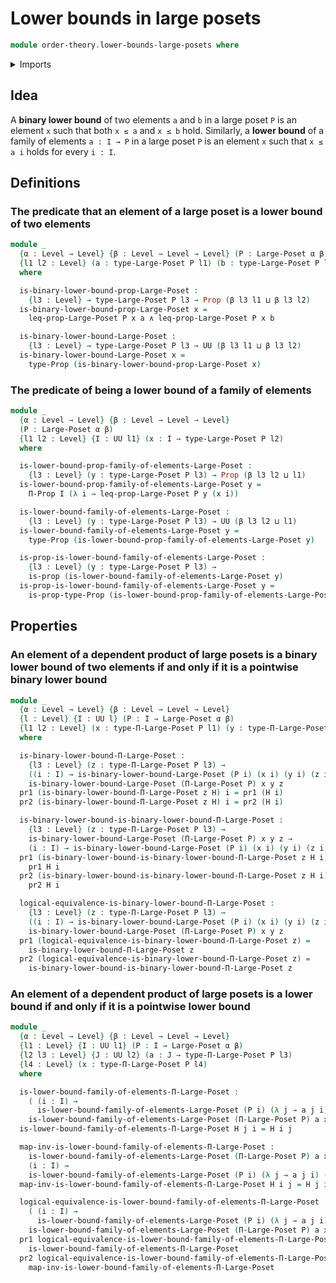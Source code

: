 # Lower bounds in large posets

```agda
module order-theory.lower-bounds-large-posets where
```

<details><summary>Imports</summary>

```agda
open import foundation.cartesian-product-types
open import foundation.conjunction
open import foundation.dependent-pair-types
open import foundation.logical-equivalences
open import foundation.propositions
open import foundation.universe-levels

open import order-theory.dependent-products-large-posets
open import order-theory.large-posets
```

</details>

## Idea

A **binary lower bound** of two elements `a` and `b` in a large poset `P` is an
element `x` such that both `x ≤ a` and `x ≤ b` hold. Similarly, a **lower
bound** of a family of elements `a : I → P` in a large poset `P` is an element
`x` such that `x ≤ a i` holds for every `i : I`.

## Definitions

### The predicate that an element of a large poset is a lower bound of two elements

```agda
module _
  {α : Level → Level} {β : Level → Level → Level} (P : Large-Poset α β)
  {l1 l2 : Level} (a : type-Large-Poset P l1) (b : type-Large-Poset P l2)
  where

  is-binary-lower-bound-prop-Large-Poset :
    {l3 : Level} → type-Large-Poset P l3 → Prop (β l3 l1 ⊔ β l3 l2)
  is-binary-lower-bound-prop-Large-Poset x =
    leq-prop-Large-Poset P x a ∧ leq-prop-Large-Poset P x b

  is-binary-lower-bound-Large-Poset :
    {l3 : Level} → type-Large-Poset P l3 → UU (β l3 l1 ⊔ β l3 l2)
  is-binary-lower-bound-Large-Poset x =
    type-Prop (is-binary-lower-bound-prop-Large-Poset x)
```

### The predicate of being a lower bound of a family of elements

```agda
module _
  {α : Level → Level} {β : Level → Level → Level}
  (P : Large-Poset α β)
  {l1 l2 : Level} {I : UU l1} (x : I → type-Large-Poset P l2)
  where

  is-lower-bound-prop-family-of-elements-Large-Poset :
    {l3 : Level} (y : type-Large-Poset P l3) → Prop (β l3 l2 ⊔ l1)
  is-lower-bound-prop-family-of-elements-Large-Poset y =
    Π-Prop I (λ i → leq-prop-Large-Poset P y (x i))

  is-lower-bound-family-of-elements-Large-Poset :
    {l3 : Level} (y : type-Large-Poset P l3) → UU (β l3 l2 ⊔ l1)
  is-lower-bound-family-of-elements-Large-Poset y =
    type-Prop (is-lower-bound-prop-family-of-elements-Large-Poset y)

  is-prop-is-lower-bound-family-of-elements-Large-Poset :
    {l3 : Level} (y : type-Large-Poset P l3) →
    is-prop (is-lower-bound-family-of-elements-Large-Poset y)
  is-prop-is-lower-bound-family-of-elements-Large-Poset y =
    is-prop-type-Prop (is-lower-bound-prop-family-of-elements-Large-Poset y)
```

## Properties

### An element of a dependent product of large posets is a binary lower bound of two elements if and only if it is a pointwise binary lower bound

```agda
module _
  {α : Level → Level} {β : Level → Level → Level}
  {l : Level} {I : UU l} (P : I → Large-Poset α β)
  {l1 l2 : Level} (x : type-Π-Large-Poset P l1) (y : type-Π-Large-Poset P l2)
  where

  is-binary-lower-bound-Π-Large-Poset :
    {l3 : Level} (z : type-Π-Large-Poset P l3) →
    ((i : I) → is-binary-lower-bound-Large-Poset (P i) (x i) (y i) (z i)) →
    is-binary-lower-bound-Large-Poset (Π-Large-Poset P) x y z
  pr1 (is-binary-lower-bound-Π-Large-Poset z H) i = pr1 (H i)
  pr2 (is-binary-lower-bound-Π-Large-Poset z H) i = pr2 (H i)

  is-binary-lower-bound-is-binary-lower-bound-Π-Large-Poset :
    {l3 : Level} (z : type-Π-Large-Poset P l3) →
    is-binary-lower-bound-Large-Poset (Π-Large-Poset P) x y z →
    (i : I) → is-binary-lower-bound-Large-Poset (P i) (x i) (y i) (z i)
  pr1 (is-binary-lower-bound-is-binary-lower-bound-Π-Large-Poset z H i) =
    pr1 H i
  pr2 (is-binary-lower-bound-is-binary-lower-bound-Π-Large-Poset z H i) =
    pr2 H i

  logical-equivalence-is-binary-lower-bound-Π-Large-Poset :
    {l3 : Level} (z : type-Π-Large-Poset P l3) →
    ((i : I) → is-binary-lower-bound-Large-Poset (P i) (x i) (y i) (z i)) ↔
    is-binary-lower-bound-Large-Poset (Π-Large-Poset P) x y z
  pr1 (logical-equivalence-is-binary-lower-bound-Π-Large-Poset z) =
    is-binary-lower-bound-Π-Large-Poset z
  pr2 (logical-equivalence-is-binary-lower-bound-Π-Large-Poset z) =
    is-binary-lower-bound-is-binary-lower-bound-Π-Large-Poset z
```

### An element of a dependent product of large posets is a lower bound if and only if it is a pointwise lower bound

```agda
module _
  {α : Level → Level} {β : Level → Level → Level}
  {l1 : Level} {I : UU l1} (P : I → Large-Poset α β)
  {l2 l3 : Level} {J : UU l2} (a : J → type-Π-Large-Poset P l3)
  {l4 : Level} (x : type-Π-Large-Poset P l4)
  where

  is-lower-bound-family-of-elements-Π-Large-Poset :
    ( (i : I) →
      is-lower-bound-family-of-elements-Large-Poset (P i) (λ j → a j i) (x i)) →
    is-lower-bound-family-of-elements-Large-Poset (Π-Large-Poset P) a x
  is-lower-bound-family-of-elements-Π-Large-Poset H j i = H i j

  map-inv-is-lower-bound-family-of-elements-Π-Large-Poset :
    is-lower-bound-family-of-elements-Large-Poset (Π-Large-Poset P) a x →
    (i : I) →
    is-lower-bound-family-of-elements-Large-Poset (P i) (λ j → a j i) (x i)
  map-inv-is-lower-bound-family-of-elements-Π-Large-Poset H i j = H j i

  logical-equivalence-is-lower-bound-family-of-elements-Π-Large-Poset :
    ( (i : I) →
      is-lower-bound-family-of-elements-Large-Poset (P i) (λ j → a j i) (x i)) ↔
    is-lower-bound-family-of-elements-Large-Poset (Π-Large-Poset P) a x
  pr1 logical-equivalence-is-lower-bound-family-of-elements-Π-Large-Poset =
    is-lower-bound-family-of-elements-Π-Large-Poset
  pr2 logical-equivalence-is-lower-bound-family-of-elements-Π-Large-Poset =
    map-inv-is-lower-bound-family-of-elements-Π-Large-Poset
```
